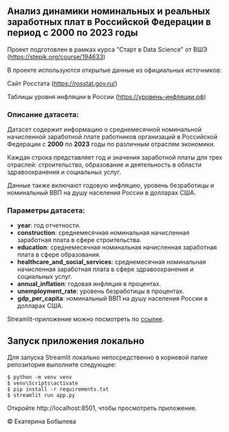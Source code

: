## Анализ динамики номинальных и реальных заработных плат в Российской Федерации в период с 2000 по 2023 годы

Проект подготовлен в рамках курса "Старт в Data Science" от ВШЭ (https://stepik.org/course/194633)

В проекте используются открытые данные из официальных источников:

Сайт Росстата (https://rosstat.gov.ru/)

Таблицы уровня инфляции в России (https://уровень-инфляции.рф)

### Описание датасета:
Датасет содержит информацию о среднемесячной номинальной начисленной заработной плате работников организаций в Российской Федерации с **2000** по **2023** годы по различным отраслям экономики.

Каждая строка представляет год и значения заработной платы для трех отраслей: строительство, образование и деятельность в области здравоохранения и социальных услуг.

Данные также включают годовую инфляцию, уровень безработицы и номинальный ВВП на душу населения России в долларах США.

### Параметры датасета:

- **year**: год отчетности.
- **construction**: среднемесячная номинальная начисленная заработная плата в сфере строительства.
- **education**: среднемесячная номинальная начисленная заработная плата в сфере образования.
- **healthcare_and_social_services**: среднемесячная номинальная начисленная заработная плата в сфере здравоохранения и социальных услуг.
- **annual_inflation**: годовая инфляция в процентах.
- **unemployment_rate**: уровень безработицы в процентах.
- **gdp_per_capita**: номинальный ВВП на душу населения России в долларах США.

Streamlit-приложение можно посмотреть по [ссылке](https://dynamics-real-wages.streamlit.app/).

## Запуск приложения локально

Для запуска Streamlit локально непосредственно в корневой папке репозитория выполните следующее:

```Командная строка
$ python -m venv venv
$ venv\Scripts\activate
$ pip install -r requirements.txt
$ streamlit run app.py
```
Откройте http://localhost:8501, чтобы просмотреть приложение.


&copy; Екатерина Бобылева

